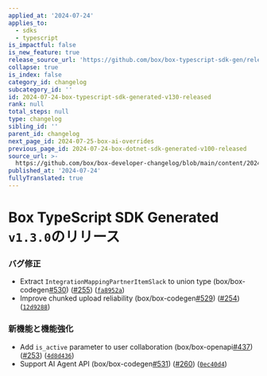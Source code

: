 ```yaml
---
applied_at: '2024-07-24'
applies_to:
  - sdks
  - typescript
is_impactful: false
is_new_feature: true
release_source_url: 'https://github.com/box/box-typescript-sdk-gen/releases/tag/v1.3.0'
collapse: true
is_index: false
category_id: changelog
subcategory_id: ''
id: 2024-07-24-box-typescript-sdk-generated-v130-released
rank: null
total_steps: null
type: changelog
sibling_id: ''
parent_id: changelog
next_page_id: 2024-07-25-box-ai-overrides
previous_page_id: 2024-07-24-box-dotnet-sdk-generated-v100-released
source_url: >-
  https://github.com/box/box-developer-changelog/blob/main/content/2024/07-24-box-typescript-sdk-generated-v130-released.md
published_at: '2024-07-24'
fullyTranslated: true
---
```

# Box TypeScript SDK Generated `v1.3.0`のリリース

### バグ修正

* Extract `IntegrationMappingPartnerItemSlack` to union type (box/box-codegen[#530][1]) ([#255][2]) ([`fa8952a`][3])
* Improve chunked upload reliability (box/box-codegen[#529][4]) ([#254][5]) ([`12d9288`][6])

### 新機能と機能強化

* Add `is_active` parameter to user collaboration (box/box-openapi[#437][7]) ([#253][8]) ([`4d8d436`][9])
* Support AI Agent API (box/box-codegen[#531][10]) ([#260][11]) ([`0ec40d4`][12])

[1]: https://github.com/box/box-typescript-sdk-gen/issues/530

[2]: https://github.com/box/box-typescript-sdk-gen/issues/255

[3]: https://github.com/box/box-typescript-sdk-gen/commit/fa8952a6582d9965bbb4ab66bbeff057f5c68851

[4]: https://github.com/box/box-typescript-sdk-gen/issues/529

[5]: https://github.com/box/box-typescript-sdk-gen/issues/254

[6]: https://github.com/box/box-typescript-sdk-gen/commit/12d928850e0a1cd60f336a9919474b9aaba33028

[7]: https://github.com/box/box-typescript-sdk-gen/issues/437

[8]: https://github.com/box/box-typescript-sdk-gen/issues/253

[9]: https://github.com/box/box-typescript-sdk-gen/commit/4d8d436977b3e487a47e7717626f1c0f2eb43227

[10]: https://github.com/box/box-typescript-sdk-gen/issues/531

[11]: https://github.com/box/box-typescript-sdk-gen/issues/260

[12]: https://github.com/box/box-typescript-sdk-gen/commit/0ec40d44c86a8a9cf4fe594966cfad1866be457c
